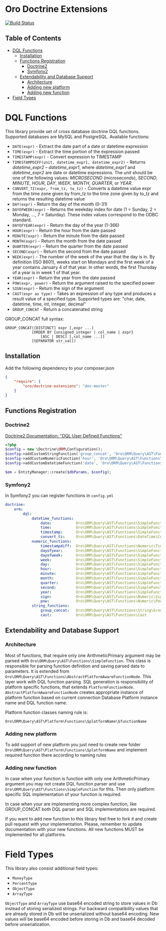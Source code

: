 Oro Doctrine Extensions
=======================

[![Build Status](https://travis-ci.org/orocrm/doctrine-extensions.svg?branch=master)](https://travis-ci.org/orocrm/doctrine-extensions)

Table of Contents
-----------------

- [DQL Functions](#dql-functions-list)
    - [Installation](#installation)
    - [Functions Registration](#functions-registration)
        - [Doctrine2](#doctrine2)
        - [Symfony2](#symfony2)
    - [Extendability and Database Support](#extendability-and-database-support)
        - [Architecture](#architecture)
        - [Adding new platform](#adding-new-platform)
        - [Adding new function](#adding-new-function)
- [Field Types](#field-types)

DQL Functions
=============

This library provide set of cross database doctrine DQL functions. Supported databases are MySQL and PostgreSQL.
Available functions:

* `DATE(expr)` - Extract the date part of a date or datetime expression
* `TIME(expr)` - Extract the time portion of the expression passed
* `TIMESTAMP(expr)` - Convert expression to TIMESTAMP
* `TIMESTAMPDIFF(unit, datetime_expr1, datetime_expr2)` - Returns *datetime_expr2* – *datetime_expr1*, where *datetime_expr1* and *datetime_expr2* are date or datetime expressions. The *unit* should be one of the following values: *MICROSECOND* (microseconds), *SECOND*, *MINUTE*, *HOUR*, *DAY*, *WEEK*, *MONTH*, *QUARTER*, or *YEAR*.
* `CONVERT_TZ(expr, from_tz, to_tz)` - Converts a datetime value expr from the time zone given by from_tz to the time zone given by to_tz and returns the resulting datetime value
* `DAY(expr)` - Return the day of the month (0-31)
* `DAYOFWEEK(expr)` - Returns the weekday index for date (1 = Sunday, 2 = Monday, …, 7 = Saturday). These index values correspond to the ODBC standard.
* `DAYOFYEAR(expr)` - Return the day of the year (1-366)
* `HOUR(expr)` - Return the hour from the date passed
* `MINUTE(expr)` - Return the minute from the date passed
* `MONTH(expr)` - Return the month from the date passed
* `QUARTER(expr)` - Return the quarter from the date passed
* `SECOND(expr)` - Return the second from the date passed
* `WEEK(expr)` - The number of the week of the year that the day is in. By definition (ISO 8601), weeks start on Mondays and the first week of a year contains January 4 of that year. In other words, the first Thursday of a year is in week 1 of that year.
* `YEAR(expr)` - Return the year from the date passed
* `POW(expr, power)` - Return the argument raised to the specified power
* `SIGN(expr)` - Return the sign of the argument
* `CAST(expr as type)` - Takes an expression of any type and produces a result value of a specified type. Supported types are: "char, date, datetime, time, int, integer, decimal"
* `GROUP_CONCAT` - Return a concatenated string

GROUP_CONCAT full syntax:
```
GROUP_CONCAT([DISTINCT] expr [,expr ...]
            [ORDER BY {unsigned_integer | col_name | expr}
                [ASC | DESC] [,col_name ...]]
            [SEPARATOR str_val])
```

Installation
------------

Add the following dependency to your composer.json
```json
{
    "require": {
        "oro/doctrine-extensions": "dev-master"
    }
}
```
Functions Registration
----------------------

### Doctrine2 

[Doctrine2 Documentation: "DQL User Defined Functions"](http://docs.doctrine-project.org/en/latest/cookbook/dql-user-defined-functions.html)

```php
<?php
$config = new \Doctrine\ORM\Configuration();
$config->addCustomStringFunction('group_concat', 'Oro\ORM\Query\AST\Functions\String\GroupConcat');
$config->addCustomNumericFunction('hour', 'Oro\ORM\Query\AST\Functions\SimpleFunction');
$config->addCustomDatetimeFunction('date', 'Oro\ORM\Query\AST\Functions\SimpleFunction');

$em = EntityManager::create($dbParams, $config);
```

### Symfony2 

In Symfony2 you can register functions in `config.yml`

```yaml
doctrine:
    orm:
        dql:
            datetime_functions:
                date:           Oro\ORM\Query\AST\Functions\SimpleFunction
                time:           Oro\ORM\Query\AST\Functions\SimpleFunction
                timestamp:      Oro\ORM\Query\AST\Functions\SimpleFunction
                convert_tz:     Oro\ORM\Query\AST\Functions\DateTime\ConvertTz
            numeric_functions:
                timestampdiff:  Oro\ORM\Query\AST\Functions\Numeric\TimestampDiff
                dayofyear:      Oro\ORM\Query\AST\Functions\SimpleFunction
                dayofweek:      Oro\ORM\Query\AST\Functions\SimpleFunction
                week:           Oro\ORM\Query\AST\Functions\SimpleFunction
                day:            Oro\ORM\Query\AST\Functions\SimpleFunction
                hour:           Oro\ORM\Query\AST\Functions\SimpleFunction
                minute:         Oro\ORM\Query\AST\Functions\SimpleFunction
                month:          Oro\ORM\Query\AST\Functions\SimpleFunction
                quarter:        Oro\ORM\Query\AST\Functions\SimpleFunction
                second:         Oro\ORM\Query\AST\Functions\SimpleFunction
                year:           Oro\ORM\Query\AST\Functions\SimpleFunction
                sign:           Oro\ORM\Query\AST\Functions\Numeric\Sign
                pow:            Oro\ORM\Query\AST\Functions\Numeric\Pow
            string_functions:
                group_concat:   Oro\ORM\Query\AST\Functions\String\GroupConcat
                cast:           Oro\ORM\Query\AST\Functions\Cast
```

Extendability and Database Support
----------------------------------

### Architecture

Most of functions, that require only one ArithmeticPrimary argument may be parsed with `Oro\ORM\Query\AST\Functions\SimpleFunction`.
This class is responsible for parsing function definition and saving parsed data to parameters. It is extended from
`Oro\ORM\Query\AST\Functions\AbstractPlatformAwareFunctionNode`. This layer work with DQL function parsing.
SQL generation is responsibility of platform specific functions, that extends `PlatformFunctionNode`.
`AbstractPlatformAwareFunctionNode` creates appropriate instance of platform function based on current connection Database Platform instance name and DQL function name.

Platform function classes naming rule is:

```
Oro\ORM\Query\AST\Platform\Functions\$platformName\$functionName
```

### Adding new platform
To add support of new platform you just need to create new folder `Oro\ORM\Query\AST\Platform\Functions\$platformName`
and implement required function there according to naming rules

### Adding new function

In case when your function is function with only one ArithmeticPrimary argument you may not create DQL function parser
and use `Oro\ORM\Query\AST\Functions\SimpleFunction` for this. 
Then only platform specific SQL implementation of your function is required.

In case when your are implementing more complex function, like GROUP_CONCAT both DQL parser and SQL implementations are required.

If you want to add new function to this library feel free to fork it and create pull request with your implementation.
Please, remember to update documentation with your new functions. All new functions MUST be implemented for all platforms.

Field Types
===========

This library also consist additional field types:

* `MoneyType`
* `PercentType`
* `ObjectType`
* `ArrayType`

`ObjectType` and `ArrayType` use base64 encoded string to store values in Db instead of storing serialized strings.
For backward compatibility values that are already stored in Db will be unserialized without base64 encoding. New values
will be base64 encoded before storing in Db and base64 decoded before unserialization.
